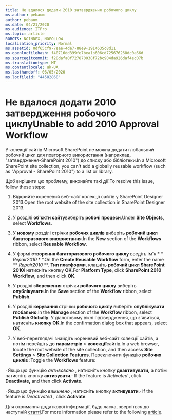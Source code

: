 ```yaml
---
title: Не вдалося додати 2010 затвердження робочого циклу
ms.author: pebaum
author: pebaum
ms.date: 04/21/2020
ms.audience: ITPro
ms.topic: article
ROBOTS: NOINDEX, NOFOLLOW
localization_priority: Normal
ms.assetid: 0df65cf9-7eae-4de7-88e9-1914635c8d11
ms.openlocfilehash: f40716dd399fe7bea1b606cd725676268dc0a66d
ms.sourcegitcommit: f28dafa0f727870038f72bc904da926daf4ec07b
ms.translationtype: MT
ms.contentlocale: uk-UA
ms.lasthandoff: 06/05/2020
ms.locfileid: "44582868"
---
```

# <a name="unable-to-add-2010-approval-workflow"></a><span data-ttu-id="9ea89-102">Не вдалося додати 2010 затвердження робочого циклу</span><span class="sxs-lookup"><span data-stu-id="9ea89-102">Unable to add 2010 Approval Workflow</span></span>

<span data-ttu-id="9ea89-103">У колекції сайтів Microsoft SharePoint не можна додати глобальний робочий цикл для повторного використання (наприклад, "затвердження-SharePoint 2010") до списку або бібліотеки.</span><span class="sxs-lookup"><span data-stu-id="9ea89-103">In a Microsoft SharePoint site collection, you can't add a globally reusable workflow (such as "Approval - SharePoint 2010") to a list or library.</span></span>
  
<span data-ttu-id="9ea89-104">Щоб вирішити цю проблему, виконайте такі дії:</span><span class="sxs-lookup"><span data-stu-id="9ea89-104">To resolve this issue, follow these steps:</span></span> 
  
1. <span data-ttu-id="9ea89-105">Відкрийте кореневий веб-сайт колекції сайтів у SharePoint Designer 2013.</span><span class="sxs-lookup"><span data-stu-id="9ea89-105">Open the root website of the site collection in SharePoint Designer 2013.</span></span>
  
2. <span data-ttu-id="9ea89-106">У розділі **об'єкти сайту**виберіть **робочі процеси**.</span><span class="sxs-lookup"><span data-stu-id="9ea89-106">Under **Site Objects**, select **Workflows**.</span></span> 
  
3. <span data-ttu-id="9ea89-107">У **новому** розділі стрічки **робочих циклів** виберіть **робочий цикл багаторазового використання**.</span><span class="sxs-lookup"><span data-stu-id="9ea89-107">In the **New** section of the **Workflows** ribbon, select **Reusable Workflow**.</span></span> 
  
4. <span data-ttu-id="9ea89-108">У формі **створення багаторазового робочого циклу** введіть ім'я \* \* *Repair2010* \* \*.</span><span class="sxs-lookup"><span data-stu-id="9ea89-108">On the **Create Reusable Workflow** form, enter the name \*\* *Repair2010* \*\*.</span></span> <span data-ttu-id="9ea89-109">**Тип платформи**, клацніть **робочий цикл SharePoint 2010**і натисніть кнопку **OK**.</span><span class="sxs-lookup"><span data-stu-id="9ea89-109">For **Platform Type**, click **SharePoint 2010 Workflow**, and then click **OK**.</span></span> 
  
1. <span data-ttu-id="9ea89-110">У розділі **збереження** стрічки **робочого циклу** виберіть **опублікувати**.</span><span class="sxs-lookup"><span data-stu-id="9ea89-110">In the **Save** section of the **Workflow** ribbon, select **Publish**.</span></span> 
  
2. <span data-ttu-id="9ea89-111">У розділі **керування** стрічки **робочого циклу** виберіть **опублікувати глобально**.</span><span class="sxs-lookup"><span data-stu-id="9ea89-111">In the **Manage** section of the **Workflow** ribbon, select **Publish Globally**.</span></span> <span data-ttu-id="9ea89-112">У діалоговому вікні підтвердження, що з'явиться, натисніть **кнопку OK**.</span><span class="sxs-lookup"><span data-stu-id="9ea89-112">In the confirmation dialog box that appears, select **OK**.</span></span> 
  
3. <span data-ttu-id="9ea89-113">У веб-переглядачі знайдіть кореневий веб-сайт колекції сайтів, а потім перейдіть до **параметрів** \> **колекції**сайтів.</span><span class="sxs-lookup"><span data-stu-id="9ea89-113">In a web browser, locate the root website of the site collection, and then access **Site Settings** \> **Site Collection Features**.</span></span> <span data-ttu-id="9ea89-114">Переключити функцію **робочих циклів** :</span><span class="sxs-lookup"><span data-stu-id="9ea89-114">Toggle the **Workflows** feature:</span></span> 
  
<span data-ttu-id="9ea89-115">· Якщо цю функцію *активовано* , натисніть кнопку **деактивувати,** а потім натисніть кнопку **активувати**.</span><span class="sxs-lookup"><span data-stu-id="9ea89-115">· If the feature is  *Activated*  , click **Deactivate,** and then click **Activate**.</span></span> 
  
<span data-ttu-id="9ea89-116">· Якщо цю функцію *вимкнено* , натисніть кнопку **активувати**.</span><span class="sxs-lookup"><span data-stu-id="9ea89-116">· If the feature is  *Deactivated*  , click **Activate**.</span></span> 
  
<span data-ttu-id="9ea89-117">Для отримання додаткової інформації, будь ласка, зверніться до наступній [статті](https://go.microsoft.com/fwlink/?linkid=2047770&amp;clcid=0x409).</span><span class="sxs-lookup"><span data-stu-id="9ea89-117">For more information please refer to the following [article](https://go.microsoft.com/fwlink/?linkid=2047770&amp;clcid=0x409).</span></span>
  

